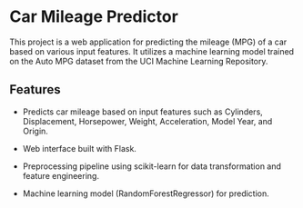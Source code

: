 # Car Mileage Predictor

This project is a web application for predicting the mileage (MPG) of a car based on various input features. It utilizes a machine learning model trained on the Auto MPG dataset from the UCI Machine Learning Repository.

## Features

- Predicts car mileage based on input features such as Cylinders, Displacement, Horsepower, Weight, Acceleration, Model Year, and Origin.

- Web interface built with Flask.

- Preprocessing pipeline using scikit-learn for data transformation and feature engineering.

- Machine learning model (RandomForestRegressor) for prediction.